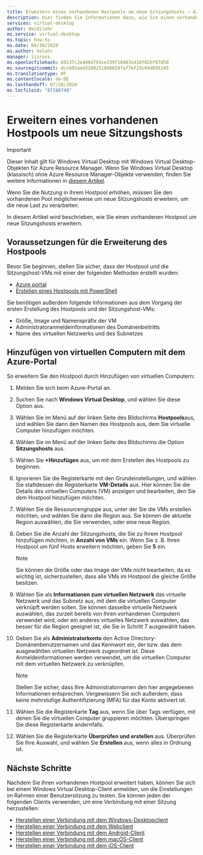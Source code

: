 ```yaml
---
title: Erweitern eines vorhandenen Hostpools um neue Sitzungshosts – Azure
description: Hier finden Sie Informationen dazu, wie Sie einen vorhandenen Hostpool in Windows Virtual Desktop um neue Sitzungshosts erweitern.
services: virtual-desktop
author: Heidilohr
ms.service: virtual-desktop
ms.topic: how-to
ms.date: 04/30/2020
ms.author: helohr
manager: lizross
ms.openlocfilehash: 69237c2e4404793ce239710407ed10f02bf07d50
ms.sourcegitcommit: dccb85aed33d9251048024faf7ef23c94d695145
ms.translationtype: HT
ms.contentlocale: de-DE
ms.lasthandoff: 07/28/2020
ms.locfileid: "87288748"
---
```

# <a name="expand-an-existing-host-pool-with-new-session-hosts"></a>Erweitern eines vorhandenen Hostpools um neue Sitzungshosts

>[!IMPORTANT]
>Dieser Inhalt gilt für Windows Virtual Desktop mit Windows Virtual Desktop-Objekten für Azure Resource Manager. Wenn Sie Windows Virtual Desktop (klassisch) ohne Azure Resource Manager-Objekte verwenden, finden Sie weitere Informationen in [diesem Artikel](./virtual-desktop-fall-2019/expand-existing-host-pool-2019.md).

Wenn Sie die Nutzung in Ihrem Hostpool erhöhen, müssen Sie den vorhandenen Pool möglicherweise um neue Sitzungshosts erweitern, um die neue Last zu verarbeiten.

In diesem Artikel wird beschrieben, wie Sie einen vorhandenen Hostpool um neue Sitzungshosts erweitern.

## <a name="what-you-need-to-expand-the-host-pool"></a>Voraussetzungen für die Erweiterung des Hostpools

Bevor Sie beginnen, stellen Sie sicher, dass der Hostpool und die Sitzungshost-VMs mit einer der folgenden Methoden erstellt wurden:

- [Azure portal](./create-host-pools-azure-marketplace.md)
- [Erstellen eines Hostpools mit PowerShell](./create-host-pools-powershell.md)

Sie benötigen außerdem folgende Informationen aus dem Vorgang der ersten Erstellung des Hostpools und der Sitzungshost-VMs:

- Größe, Image und Namenspräfix der VM
- Administratoranmeldeinformationen des Domänenbeitritts
- Name des virtuellen Netzwerks und des Subnetzes

## <a name="add-virtual-machines-with-the-azure-portal"></a>Hinzufügen von virtuellen Computern mit dem Azure-Portal

So erweitern Sie den Hostpool durch Hinzufügen von virtuellen Computern:

1. Melden Sie sich beim Azure-Portal an.

2. Suchen Sie nach **Windows Virtual Desktop**, und wählen Sie diese Option aus.

3. Wählen Sie im Menü auf der linken Seite des Bildschirms **Hostpools**aus, und wählen Sie dann den Namen des Hostpools aus, dem Sie virtuelle Computer hinzufügen möchten.

4. Wählen Sie im Menü auf der linken Seite des Bildschirms die Option **Sitzungshosts** aus.

5. Wählen Sie **+Hinzufügen** aus, um mit dem Erstellen des Hostpools zu beginnen.

6. Ignorieren Sie die Registerkarte mit den Grundeinstellungen, und wählen Sie stattdessen die Registerkarte **VM-Details** aus. Hier können Sie die Details des virtuellen Computers (VM) anzeigen und bearbeiten, den Sie dem Hostpool hinzufügen möchten.

7. Wählen Sie die Ressourcengruppe aus, unter der Sie die VMs erstellen möchten, und wählen Sie dann die Region aus. Sie können die aktuelle Region auswählen, die Sie verwenden, oder eine neue Region.

8. Geben Sie die Anzahl der Sitzungshosts, die Sie zu Ihrem Hostpool hinzufügen möchten, in **Anzahl von VMs** ein. Wenn Sie z. B. Ihren Hostpool um fünf Hosts erweitern möchten, geben Sie **5** ein.

    >[!NOTE]
    >Sie können die Größe oder das Image der VMs nicht bearbeiten, da es wichtig ist, sicherzustellen, dass alle VMs im Hostpool die gleiche Größe besitzen.

9. Wählen Sie als **Informationen zum virtuellen Netzwerk** das virtuelle Netzwerk und das Subnetz aus, mit dem die virtuellen Computer verknüpft werden sollen. Sie können dasselbe virtuelle Netzwerk auswählen, das zurzeit bereits von Ihren vorhandenen Computern verwendet wird, oder ein anderes virtuelles Netzwerk auswählen, das besser für die Region geeignet ist, die Sie in Schritt 7 ausgewählt haben.

10. Geben Sie als **Administratorkonto** den Active Directory-Domänenbenutzernamen und das Kennwort ein, der bzw. das dem ausgewählten virtuellen Netzwerk zugeordnet ist. Diese Anmeldeinformationen werden verwendet, um die virtuellen Computer mit dem virtuellen Netzwerk zu verknüpfen.

      >[!NOTE]
      >Stellen Sie sicher, dass Ihre Administratornamen den hier angegebenen Informationen entsprechen. Vergewissern Sie sich außerdem, dass keine mehrstufige Authentifizierung (MFA) für das Konto aktiviert ist.

11. Wählen Sie die Registerkarte **Tag** aus, wenn Sie über Tags verfügen, mit denen Sie die virtuellen Computer gruppieren möchten. Überspringen Sie diese Registerkarte andernfalls.

12. Wählen Sie die Registerkarte **Überprüfen und erstellen** aus. Überprüfen Sie Ihre Auswahl, und wählen Sie **Erstellen** aus, wenn alles in Ordnung ist.

## <a name="next-steps"></a>Nächste Schritte

Nachdem Sie Ihren vorhandenen Hostpool erweitert haben, können Sie sich bei einem Windows Virtual Desktop-Client anmelden, um die Einstellungen im Rahmen einer Benutzersitzung zu testen. Sie können jeden der folgenden Clients verwenden, um eine Verbindung mit einer Sitzung herzustellen:

- [Herstellen einer Verbindung mit dem Windows-Desktopclient](./connect-windows-7-10.md)
- [Herstellen einer Verbindung mit dem Webclient](./connect-web.md)
- [Herstellen einer Verbindung mit dem Android-Client](./connect-android.md)
- [Herstellen einer Verbindung mit dem macOS-Client](./connect-macos.md)
- [Herstellen einer Verbindung mit dem iOS-Client](./connect-ios.md)
